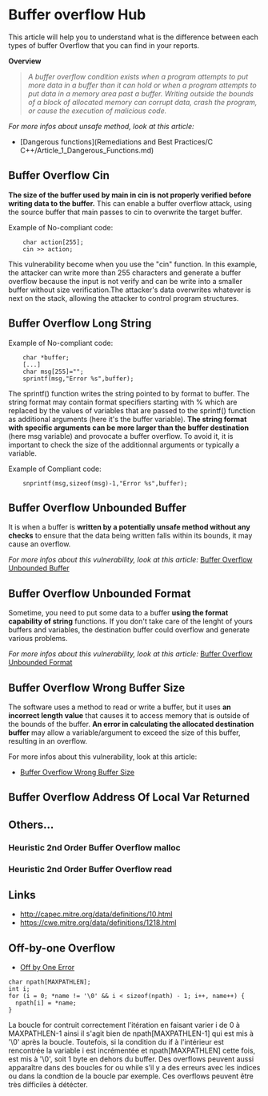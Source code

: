 # Buffer overflow Hub
This article will help you to understand what is the difference between each types of buffer Overflow that you can find in your reports. 

**Overview**
> *A buffer overflow condition exists when a program attempts to put more data in a buffer than it can hold or when a program attempts to put data in a memory area past a buffer. Writing outside the bounds of a block of allocated memory can corrupt data, crash the program, or cause the execution of malicious code.*

*For more infos about unsafe method, look at this article:* 
* [Dangerous functions](Remediations and Best Practices/C C++/Article_1_Dangerous_Functions.md)

## Buffer Overflow Cin
**The size of the buffer used by main in cin is not properly verified before writing data to the buffer.** This can enable a buffer overflow attack, using the source buffer that main passes to cin to overwrite the target buffer.

Example of No-compliant code: 
```
    char action[255];
    cin >> action;
```
This vulnerability become when you use the "cin" function. In this example, the attacker can write more than 255 characters and generate a buffer overflow because the input is not verify and can be write into a smaller buffer without size verification.The attacker's data overwrites whatever is next on the stack, allowing the attacker to control program structures.

## Buffer Overflow Long String
Example of No-compliant code: 
```
    char *buffer;
    [...]
    char msg[255]="";
    sprintf(msg,"Error %s",buffer);
```
The sprintf() function writes the string pointed to by format to buffer. The string format may contain format specifiers starting with % which are replaced by the values of variables that are passed to the sprintf() function as additional arguments (here it's the buffer variable). **The string format with specific arguments can be more larger than the buffer destination** (here msg variable) and provocate a buffer overflow. To avoid it, it is important to check the size of the additionnal arguments or typically a variable. 

Example of Compliant code: 
```
    snprintf(msg,sizeof(msg)-1,"Error %s",buffer);
```

## Buffer Overflow Unbounded Buffer
It is when a buffer is **written by a potentially unsafe method without any checks** to ensure that the data being written falls within its bounds, it may cause an overflow.

*For more infos about this vulnerability, look at this article:* [Buffer Overflow Unbounded Buffer](Buffer_Overflow_Unbounded_Buffer.md)

## Buffer Overflow Unbounded Format
Sometime, you need to put some data to a buffer **using the format capability of string** functions. If you don't take care of the lenght of yours buffers and variables, the destination buffer could overflow and generate various problems.

*For more infos about this vulnerability, look at this article:* [Buffer Overflow Unbounded Format ](bufferformatoverflow.md)

## Buffer Overflow Wrong Buffer Size
The software uses a method to read or write a buffer, but it uses **an incorrect length value** that causes it to access memory that is outside of the bounds of the buffer.
**An error in calculating the allocated destination buffer** may allow a variable/argument to exceed the size of this buffer, resulting in an overflow.

For more infos about this vulnerability, look at this article:
* [Buffer Overflow Wrong Buffer Size ](Buffer_Overflow_Wrong_Buffer_Size.md)


## Buffer Overflow Address Of Local Var Returned 

## Others...
### Heuristic 2nd Order Buffer Overflow malloc
### Heuristic 2nd Order Buffer Overflow read

## Links
* http://capec.mitre.org/data/definitions/10.html
* https://cwe.mitre.org/data/definitions/1218.html

## Off-by-one Overflow
* [Off by One Error](offbyone.md)

```
char npath[MAXPATHLEN];
int i;
for (i = 0; *name != '\0' && i < sizeof(npath) - 1; i++, name++) {
  npath[i] = *name;
}
```
La boucle for contruit correctement l'itération en faisant varier i de 0 à MAXPATHLEN-1
ainsi il s'agit bien de npath[MAXPATHLEN-1] qui est mis à '\0' après la boucle.
Toutefois, si la condition du if à l'intérieur est rencontrée la variable i est incrémentée
et npath[MAXPATHLEN] cette fois, est mis à '\0', soit 1 byte en dehors du buffer. 
Des overflows peuvent aussi apparaître dans des boucles for ou while s’il y a des erreurs
avec les indices ou dans la condtion de la boucle par exemple. Ces overflows peuvent
être très difficiles à détécter.
